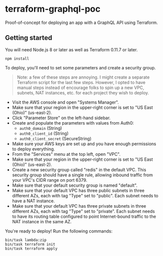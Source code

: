 # terraform-graphql-poc

Proof-of-concept for deploying an app with a GraphQL API using Terraform.

## Getting started

You will need Node.js 8 or later as well as Terraform 0.11.7 or later.

```
npm install
```

To deploy, you'll need to set some parameters and create a security group.

> Note: a few of these steps are annoying. I might create a separate Terraform script for the last few steps. However, I opted to have manual steps instead of encourage folks to spin up a new VPC, subnets, NAT instances, etc. for each project they wish to deploy.

- Visit the AWS console and open "Systems Manager".
- Make sure that your region in the upper-right corner is set to "US East (Ohio)" (us-east-2).
- Click "Parameter Store" on the left-hand sidebar.
- Create and populate the parameters with values from Auth0:
  - `auth0_domain` (String)
  - `auth0_client_id` (String)
  - `auth0_client_secret` (SecureString)
- Make sure your AWS keys are set up and you have enough permissions to deploy everything.
- From the "Services" menu at the top left, open "VPC".
- Make sure that your region in the upper-right corner is set to "US East (Ohio)" (us-east-2).
- Create a new security group called "redis" in the default VPC. This security group should have a single rule, allowing inbound traffic from your VPC's CIDR range on port 6379.
- Make sure that your default security group is named "default".
- Make sure that your default VPC has three public subnets in three different AZs, each with tag "Type" set to "public". Each subnet needs to have a NAT instance.
- Make sure that your default VPC has three private subnets in three different AZs, each with tag "Type" set to "private". Each subnet needs to have its routing table configured to point Internet-bound traffic to the NAT instance in the same AZ.

You're ready to deploy! Run the following commands:

```
bin/task lambda:zip
bin/task terraform init
bin/task terraform apply
```
